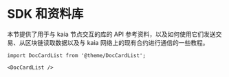 # SDK 和资料库

本节提供了用于与 kaia 节点交互的库的 API 参考资料，以及如何使用它们发送交易、从区块链读取数据以及与 kaia 网络上的现有合约进行通信的一些教程。

```mdx-code-block
import DocCardList from '@theme/DocCardList';

<DocCardList />
```
